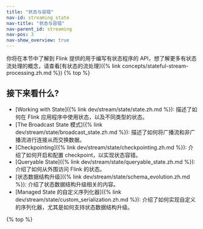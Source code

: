 ```yaml
---
title: "状态与容错"
nav-id: streaming_state
nav-title: "状态与容错"
nav-parent_id: streaming
nav-pos: 3
nav-show_overview: true
---
```

<!--
Licensed to the Apache Software Foundation (ASF) under one
or more contributor license agreements.  See the NOTICE file
distributed with this work for additional information
regarding copyright ownership.  The ASF licenses this file
to you under the Apache License, Version 2.0 (the
"License"); you may not use this file except in compliance
with the License.  You may obtain a copy of the License at

  http://www.apache.org/licenses/LICENSE-2.0

Unless required by applicable law or agreed to in writing,
software distributed under the License is distributed on an
"AS IS" BASIS, WITHOUT WARRANTIES OR CONDITIONS OF ANY
KIND, either express or implied.  See the License for the
specific language governing permissions and limitations
under the License.
-->

你将在本节中了解到 Flink 提供的用于编写有状态程序的 API，想了解更多有状态流处理的概念，请查看[有状态的流处理]({% link concepts/stateful-stream-processing.zh.md %})
{% top %}

接下来看什么?
-----------------

* [Working with State]({% link dev/stream/state/state.zh.md %}): 描述了如何在 Flink 应用程序中使用状态，以及不同类型的状态。
* [The Broadcast State 模式]({% link dev/stream/state/broadcast_state.zh.md %}): 描述了如何将广播流和非广播流进行连接从而交换数据。
* [Checkpointing]({% link dev/stream/state/checkpointing.zh.md %}): 介绍了如何开启和配置 checkpoint，以实现状态容错。
* [Queryable State]({% link dev/stream/state/queryable_state.zh.md %}): 介绍了如何从外围访问 Flink 的状态。
* [状态数据结构升级]({% link dev/stream/state/schema_evolution.zh.md %}): 介绍了状态数据结构升级相关的内容。
* [Managed State 的自定义序列化器]({% link dev/stream/state/custom_serialization.zh.md %}): 介绍了如何实现自定义的序列化器，尤其是如何支持状态数据结构升级。

{% top %}
